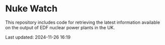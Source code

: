 # Nuke Watch

This repository includes code for retrieving the latest information available on the output of EDF nuclear power plants in the UK.

Last updated: 2024-11-26 16:19